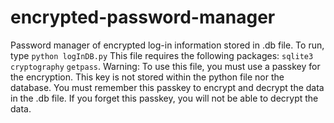 # encrypted-password-manager
Password manager of encrypted log-in information stored in .db file.
To run, type ```python logInDB.py```
This file requires the following packages:
```sqlite3``` ```cryptography``` ```getpass```.
Warning: To use this file, you must use a passkey for the encryption. This key is not stored within the python file nor the database. You must remember this passkey to encrypt and decrypt the data in the .db file. If you forget this passkey, you will not be able to decrypt the data.
